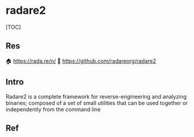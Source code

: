 # radare2

[TOC]



## Res
🏠 https://rada.re/n/
🚧 https://github.com/radareorg/radare2



## Intro
Radare2 is a complete framework for reverse-engineering and analyzing binaries; composed of a set of small utilities that can be used together or independently from the command line



## Ref

